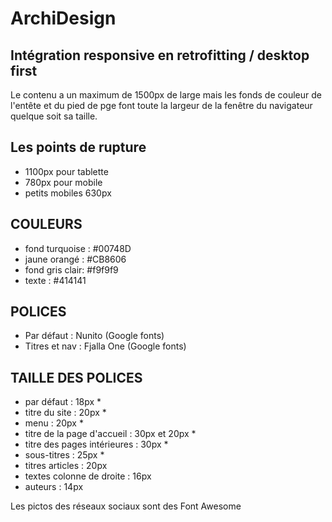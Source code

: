 # ArchiDesign

## Intégration responsive en retrofitting / desktop first

Le contenu a un maximum de 1500px de large mais les fonds de couleur de l'entête et du pied de pge font toute la largeur de la fenêtre du navigateur quelque soit sa taille.

## Les points de rupture

- 1100px pour tablette
- 780px pour mobile
- petits mobiles 630px

## COULEURS

- fond turquoise : #00748D
- jaune orangé : #CB8606
- fond gris clair: #f9f9f9
- texte : #414141

## POLICES

- Par défaut : Nunito (Google fonts)
- Titres et nav : Fjalla One (Google fonts)

## TAILLE DES POLICES

- par défaut : 18px *
- titre du site : 20px *
- menu : 20px *
- titre de la page d'accueil : 30px et 20px *
- titre des pages intérieures : 30px *
- sous-titres : 25px *
- titres articles : 20px
- textes colonne de droite : 16px
- auteurs : 14px

Les pictos des réseaux sociaux sont des Font Awesome

